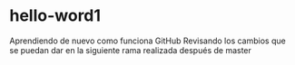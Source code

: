 # hello-word1
Aprendiendo de nuevo como funciona GitHub
Revisando los cambios que se puedan dar en la siguiente rama realizada después de master
